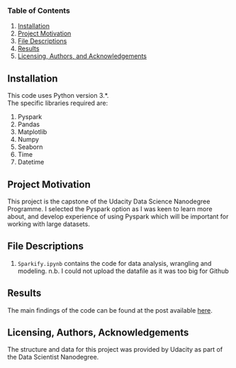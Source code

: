 ### Table of Contents

1. [Installation](#installation)
2. [Project Motivation](#motivation)
3. [File Descriptions](#files)
4. [Results](#results)
5. [Licensing, Authors, and Acknowledgements](#licensing)

## Installation <a name="installation"></a>

This code uses Python version 3.*.<br/>
The specific libraries required are: 

1. Pyspark
2. Pandas
3. Matplotlib
4. Numpy
5. Seaborn
6. Time
7. Datetime

## Project Motivation<a name="motivation"></a>

This project is the capstone of the Udacity Data Science Nanodegree Programme. I selected the Pyspark option as I was keen to learn more about, and develop experience of using Pyspark which will be important for working with large datasets.


## File Descriptions <a name="files"></a>

1. `Sparkify.ipynb` contains the code for data analysis, wrangling and modeling.
n.b. I could not upload the datafile as it was too big for Github

## Results<a name="results"></a>

The main findings of the code can be found at the post available [here](https://medium.com/@benpreston9/predicting-customer-churn-using-spark-f6b5300597a0).

## Licensing, Authors, Acknowledgements<a name="licensing"></a>

The structure and data for this project was provided by Udacity as part of the Data Scientist Nanodegree.